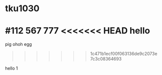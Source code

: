 # tku1030

 #112
 567
 777
<<<<<<< HEAD
 hello
=======
 pig
 ohoh
 egg
>>>>>>> 1c471b1ecf00f063136de9c2073e7c3c08364693

hello
1


